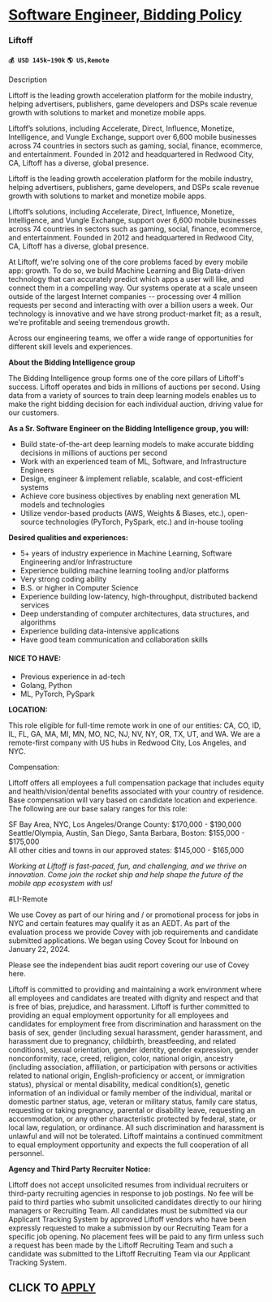 # [Software Engineer, Bidding Policy](https://www.remotewlb.com/apply/software-engineer-bidding-policy)  
### Liftoff  
#### `💰 USD 145k~190k` `🌎 US,Remote`  

Description

Liftoff is the leading growth acceleration platform for the mobile industry, helping advertisers, publishers, game developers and DSPs scale revenue growth with solutions to market and monetize mobile apps.

Liftoff’s solutions, including Accelerate, Direct, Influence, Monetize, Intelligence, and Vungle Exchange, support over 6,600 mobile businesses across 74 countries in sectors such as gaming, social, finance, ecommerce, and entertainment. Founded in 2012 and headquartered in Redwood City, CA, Liftoff has a diverse, global presence.

Liftoff is the leading growth acceleration platform for the mobile industry, helping advertisers, publishers, game developers, and DSPs scale revenue growth with solutions to market and monetize mobile apps.

Liftoff’s solutions, including Accelerate, Direct, Influence, Monetize, Intelligence, and Vungle Exchange, support over 6,600 mobile businesses across 74 countries in sectors such as gaming, social, finance, ecommerce, and entertainment. Founded in 2012 and headquartered in Redwood City, CA, Liftoff has a diverse, global presence.

At Liftoff, we’re solving one of the core problems faced by every mobile app: growth. To do so, we build Machine Learning and Big Data-driven technology that can accurately predict which apps a user will like, and connect them in a compelling way. Our systems operate at a scale unseen outside of the largest Internet companies -- processing over 4 million requests per second and interacting with over a billion users a week. Our technology is innovative and we have strong product-market fit; as a result, we're profitable and seeing tremendous growth.

Across our engineering teams, we offer a wide range of opportunities for different skill levels and experiences.

**About the Bidding Intelligence group**

The Bidding Intelligence group forms one of the core pillars of Liftoff's success. Liftoff operates and bids in millions of auctions per second. Using data from a variety of sources to train deep learning models enables us to make the right bidding decision for each individual auction, driving value for our customers.

**As a Sr. Software Engineer on the Bidding Intelligence group, you will:**

  * Build state-of-the-art deep learning models to make accurate bidding decisions in millions of auctions per second
  * Work with an experienced team of ML, Software, and Infrastructure Engineers
  * Design, engineer & implement reliable, scalable, and cost-efficient systems
  * Achieve core business objectives by enabling next generation ML models and technologies
  * Utilize vendor-based products (AWS, Weights & Biases, etc.), open-source technologies (PyTorch, PySpark, etc.) and in-house tooling

**Desired qualities and experiences:**

  * 5+ years of industry experience in Machine Learning, Software Engineering and/or Infrastructure
  * Experience building machine learning tooling and/or platforms
  * Very strong coding ability
  * B.S. or higher in Computer Science
  * Experience building low-latency, high-throughput, distributed backend services
  * Deep understanding of computer architectures, data structures, and algorithms
  * Experience building data-intensive applications
  * Have good team communication and collaboration skills

#### **NICE TO HAVE:**

  * Previous experience in ad-tech
  * Golang, Python
  * ML, PyTorch, PySpark

**LOCATION:**

This role eligible for full-time remote work in one of our entities: CA, CO, ID, IL, FL, GA, MA, MI, MN, MO, NC, NJ, NV, NY, OR, TX, UT, and WA. We are a remote-first company with US hubs in Redwood City, Los Angeles, and NYC.

Compensation:

Liftoff offers all employees a full compensation package that includes equity and health/vision/dental benefits associated with your country of residence. Base compensation will vary based on candidate location and experience. The following are our base salary ranges for this role:

SF Bay Area, NYC, Los Angeles/Orange County: $170,000 - $190,000  
Seattle/Olympia, Austin, San Diego, Santa Barbara, Boston: $155,000 - $175,000  
All other cities and towns in our approved states: $145,000 - $165,000

_Working at Liftoff is fast-paced, fun, and challenging, and we thrive on innovation. Come join the rocket ship and help shape the future of the mobile app ecosystem with us!_

  
#LI-Remote

We use Covey as part of our hiring and / or promotional process for jobs in NYC and certain features may qualify it as an AEDT. As part of the evaluation process we provide Covey with job requirements and candidate submitted applications. We began using Covey Scout for Inbound on January 22, 2024.

Please see the independent bias audit report covering our use of Covey here.

Liftoff is committed to providing and maintaining a work environment where all employees and candidates are treated with dignity and respect and that is free of bias, prejudice, and harassment. Liftoff is further committed to providing an equal employment opportunity for all employees and candidates for employment free from discrimination and harassment on the basis of sex, gender (including sexual harassment, gender harassment, and harassment due to pregnancy, childbirth, breastfeeding, and related conditions), sexual orientation, gender identity, gender expression, gender nonconformity, race, creed, religion, color, national origin, ancestry (including association, affiliation, or participation with persons or activities related to national origin, English-proficiency or accent, or immigration status), physical or mental disability, medical condition(s), genetic information of an individual or family member of the individual, marital or domestic partner status, age, veteran or
military status, family care status, requesting or taking pregnancy, parental or disability leave, requesting an accommodation, or any other characteristic protected by federal, state, or local law, regulation, or ordinance. All such discrimination and harassment is unlawful and will not be tolerated. Liftoff maintains a continued commitment to equal employment opportunity and expects the full cooperation of all personnel.

**Agency and Third Party Recruiter Notice:**

Liftoff does not accept unsolicited resumes from individual recruiters or third-party recruiting agencies in response to job postings. No fee will be paid to third parties who submit unsolicited candidates directly to our hiring managers or Recruiting Team. All candidates must be submitted via our Applicant Tracking System by approved Liftoff vendors who have been expressly requested to make a submission by our Recruiting Team for a specific job opening. No placement fees will be paid to any firm unless such a request has been made by the Liftoff Recruiting Team and such a candidate was submitted to the Liftoff Recruiting Team via our Applicant Tracking System.

  
## CLICK TO [APPLY](https://www.remotewlb.com/apply/software-engineer-bidding-policy)

